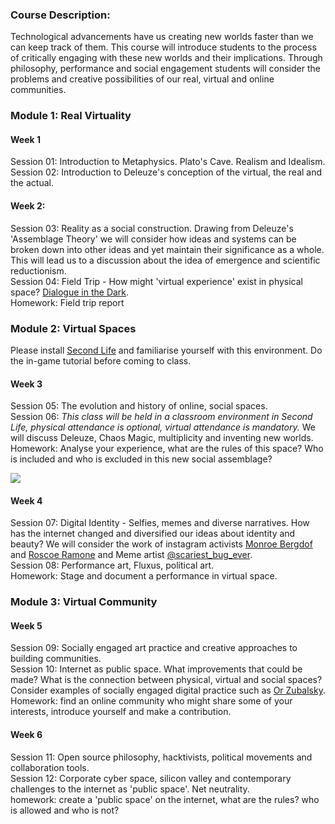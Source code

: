 ### Course Description:

Technological advancements have us creating new worlds faster than we can keep track of them. This course will introduce students to the process of critically engaging with these new worlds and their implications. Through philosophy, performance and social engagement students will consider the problems and creative possibilities of our real, virtual and online communities.


### Module 1: Real Virtuality

#### Week 1
Session 01:  Introduction to Metaphysics. Plato's Cave. Realism and Idealism.<br/>
Session 02: Introduction to Deleuze's conception of the virtual, the real and the actual.

#### Week 2:
Session 03: Reality as a social construction. Drawing from Deleuze's 'Assemblage Theory' we will consider how ideas and systems can be broken down into other ideas and yet maintain their significance as a whole. This will lead us to a discussion about the idea of emergence and scientific reductionism.<br/>
Session 04: Field Trip - How might 'virtual experience' exist in physical space? [Dialogue in the Dark](http://www.dialogue-in-the-dark.com/).<br/>
Homework:  Field trip report

### Module 2:  Virtual Spaces

Please install [Second Life](https://secondlife.com) and familiarise yourself with this environment. Do the in-game tutorial before coming to class.

#### Week 3
Session 05: The evolution and history of online, social spaces.<br/>
Session 06: _This class will be held in a classroom environment in Second Life, physical attendance is optional, virtual attendance is mandatory._ We will discuss Deleuze, Chaos Magic, multiplicity and inventing new worlds.<br/>
Homework: Analyse your experience, what are the rules of this space? Who is included and who is excluded in this new social assemblage?

![](https://i.ytimg.com/vi/-kp6eAhFEcg/maxresdefault.jpg)

#### Week 4
Session 07: Digital Identity - Selfies, memes and diverse narratives. How has the internet changed and diversified our ideas about identity and beauty? We will consider the work of instagram activists [Monroe Bergdof](https://www.instagram.com/munroebergdorf/?hl=en) and [Roscoe Ramone](https://www.instagram.com/roscoeramone) and Meme artist [@scariest_bug_ever](https://www.instagram.com/scariest_bug_ever/?hl=en).<br/>
Session 08: Performance art, Fluxus, political art.<br/>
Homework: Stage and document a performance in virtual space.

### Module 3: Virtual Community
#### Week 5
Session 09: Socially engaged art practice and creative approaches to building communities.<br/>
Session 10: Internet as public space. What improvements that could be made? What is the connection between physical, virtual and social spaces? Consider examples of socially engaged digital practice such as [Or Zubalsky](http://orzubalsky.com/).  <br/>
Homework: find an online community who might share some of your interests, introduce yourself and make a contribution.

#### Week 6
Session 11: Open source philosophy, hacktivists, political movements and collaboration tools. <br/>
Session 12: Corporate cyber space, silicon valley and contemporary challenges to the internet as 'public space'. Net neutrality.<br/>
homework: create a 'public space' on the internet, what are the rules? who is allowed and who is not?
